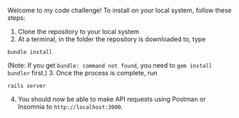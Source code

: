 Welcome to my code challenge!  To install on your local system, follow these steps:

1. Clone the repository to your local system
2. At a terminal, in the folder the repository is downloaded to, type
```
bundle install
```
(Note: If you get `bundle: command not found`, you need to `gem install bundler` first.)
3. Once the process is complete, run
```
rails server
```
4. You should now be able to make API requests using Postman or Insomnia to `http://localhost:3000`.
